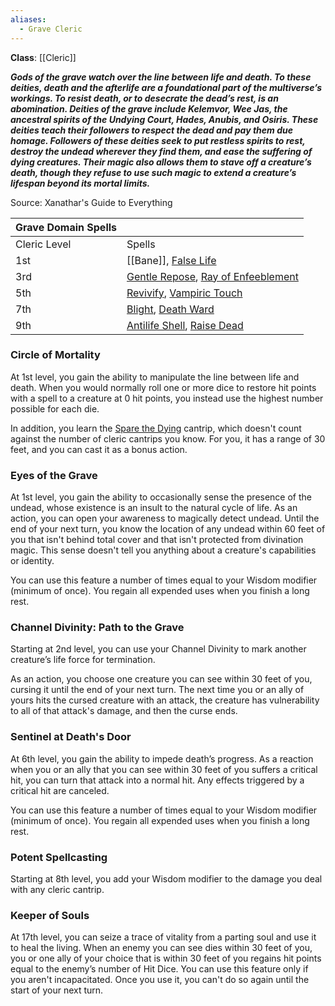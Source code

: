 ```yaml
---
aliases:
  - Grave Cleric
---
```

**Class**: [[Cleric]] 

**_Gods of the grave watch over the line between life and death. To these deities, death and the afterlife are a foundational part of the multiverse’s workings. To resist death, or to desecrate the dead’s rest, is an abomination. Deities of the grave include Kelemvor, Wee Jas, the ancestral spirits of the Undying Court, Hades, Anubis, and Osiris. These deities teach their followers to respect the dead and pay them due homage. Followers of these deities seek to put restless spirits to rest, destroy the undead wherever they find them, and ease the suffering of dying creatures. Their magic also allows them to stave off a creature’s death, though they refuse to use such magic to extend a creature’s lifespan beyond its mortal limits._**

Source: Xanathar's Guide to Everything

| Grave Domain Spells |                                                                                                                                          |
| ------------------- | ---------------------------------------------------------------------------------------------------------------------------------------- |
| Cleric Level        | Spells                                                                                                                                   |
| 1st                 | [[Bane]], [False Life](http://dnd5e.wikidot.com/spell:false-life)                                                                        |
| 3rd                 | [Gentle Repose](http://dnd5e.wikidot.com/spell:gentle-repose), [Ray of Enfeeblement](http://dnd5e.wikidot.com/spell:ray-of-enfeeblement) |
| 5th                 | [Revivify](http://dnd5e.wikidot.com/spell:revivify), [Vampiric Touch](http://dnd5e.wikidot.com/spell:vampiric-touch)                     |
| 7th                 | [Blight](http://dnd5e.wikidot.com/spell:blight), [Death Ward](http://dnd5e.wikidot.com/spell:death-ward)                                 |
| 9th                 | [Antilife Shell](http://dnd5e.wikidot.com/spell:antilife-shell), [Raise Dead](http://dnd5e.wikidot.com/spell:raise-dead)                 |

### Circle of Mortality

At 1st level, you gain the ability to manipulate the line between life and death. When you would normally roll one or more dice to restore hit points with a spell to a creature at 0 hit points, you instead use the highest number possible for each die.

In addition, you learn the [Spare the Dying](http://dnd5e.wikidot.com/spell:spare-the-dying) cantrip, which doesn't count against the number of cleric cantrips you know. For you, it has a range of 30 feet, and you can cast it as a bonus action.

### Eyes of the Grave

At 1st level, you gain the ability to occasionally sense the presence of the undead, whose existence is an insult to the natural cycle of life. As an action, you can open your awareness to magically detect undead. Until the end of your next turn, you know the location of any undead within 60 feet of you that isn't behind total cover and that isn't protected from divination magic. This sense doesn't tell you anything about a creature's capabilities or identity.

You can use this feature a number of times equal to your Wisdom modifier (minimum of once). You regain all expended uses when you finish a long rest.

### Channel Divinity: Path to the Grave

Starting at 2nd level, you can use your Channel Divinity to mark another creature’s life force for termination.

As an action, you choose one creature you can see within 30 feet of you, cursing it until the end of your next turn. The next time you or an ally of yours hits the cursed creature with an attack, the creature has vulnerability to all of that attack's damage, and then the curse ends.

### Sentinel at Death's Door

At 6th level, you gain the ability to impede death’s progress. As a reaction when you or an ally that you can see within 30 feet of you suffers a critical hit, you can turn that attack into a normal hit. Any effects triggered by a critical hit are canceled.

You can use this feature a number of times equal to your Wisdom modifier (minimum of once). You regain all expended uses when you finish a long rest.

### Potent Spellcasting

Starting at 8th level, you add your Wisdom modifier to the damage you deal with any cleric cantrip.

### Keeper of Souls

At 17th level, you can seize a trace of vitality from a parting soul and use it to heal the living. When an enemy you can see dies within 30 feet of you, you or one ally of your choice that is within 30 feet of you regains hit points equal to the enemy’s number of Hit Dice. You can use this feature only if you aren't incapacitated. Once you use it, you can't do so again until the start of your next turn.